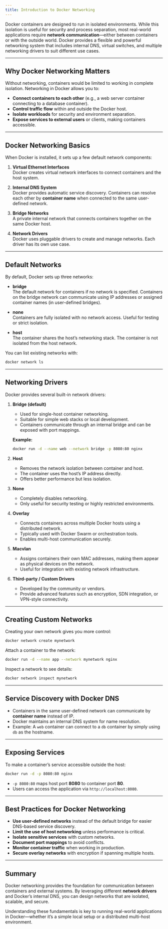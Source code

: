 ```yaml
---
title: Introduction to Docker Networking
---
```


Docker containers are designed to run in isolated environments. While this isolation is useful for security and process separation, most real-world applications require **network communication**—either between containers or with the outside world. Docker provides a flexible and powerful networking system that includes internal DNS, virtual switches, and multiple networking drivers to suit different use cases.

---

## Why Docker Networking Matters

Without networking, containers would be limited to working in complete isolation. Networking in Docker allows you to:

- **Connect containers to each other** (e.g., a web server container connecting to a database container).
- **Control traffic flow** within and outside the Docker host.
- **Isolate workloads** for security and environment separation.
- **Expose services to external users** or clients, making containers accessible.

---

## Docker Networking Basics

When Docker is installed, it sets up a few default network components:

1. **Virtual Ethernet Interfaces**  
   Docker creates virtual network interfaces to connect containers and the host system.

2. **Internal DNS System**  
   Docker provides automatic service discovery. Containers can resolve each other by **container name** when connected to the same user-defined network.

3. **Bridge Networks**  
   A private internal network that connects containers together on the same Docker host.

4. **Network Drivers**  
   Docker uses pluggable drivers to create and manage networks. Each driver has its own use case.

---

## Default Networks

By default, Docker sets up three networks:

- **bridge**  
  The default network for containers if no network is specified. Containers on the bridge network can communicate using IP addresses or assigned container names (in user-defined bridges).

- **none**  
  Containers are fully isolated with no network access. Useful for testing or strict isolation.

- **host**  
  The container shares the host’s networking stack. The container is not isolated from the host network.

You can list existing networks with:

```bash
docker network ls
```

---

## Networking Drivers

Docker provides several built-in network drivers:

1. **Bridge (default)**

   * Used for single-host container networking.
   * Suitable for simple web stacks or local development.
   * Containers communicate through an internal bridge and can be exposed with port mappings.

   **Example:**

   ```bash
   docker run -d --name web --network bridge -p 8080:80 nginx
   ```

2. **Host**

   * Removes the network isolation between container and host.
   * The container uses the host’s IP address directly.
   * Offers better performance but less isolation.

3. **None**

   * Completely disables networking.
   * Only useful for security testing or highly restricted environments.

4. **Overlay**

   * Connects containers across multiple Docker hosts using a distributed network.
   * Typically used with Docker Swarm or orchestration tools.
   * Enables multi-host communication securely.

5. **Macvlan**

   * Assigns containers their own MAC addresses, making them appear as physical devices on the network.
   * Useful for integration with existing network infrastructure.

6. **Third-party / Custom Drivers**

   * Developed by the community or vendors.
   * Provide advanced features such as encryption, SDN integration, or VPN-style connectivity.

---

## Creating Custom Networks

Creating your own network gives you more control:

```bash
docker network create mynetwork
```

Attach a container to the network:

```bash
docker run -d --name app --network mynetwork nginx
```

Inspect a network to see details:

```bash
docker network inspect mynetwork
```

---

## Service Discovery with Docker DNS

* Containers in the same user-defined network can communicate by **container name** instead of IP.
* Docker maintains an internal DNS system for name resolution.
* Example: A `web` container can connect to a `db` container by simply using `db` as the hostname.

---

## Exposing Services

To make a container’s service accessible outside the host:

```bash
docker run -d -p 8080:80 nginx
```

* `-p 8080:80` maps host port **8080** to container port **80**.
* Users can access the application via `http://localhost:8080`.

---

## Best Practices for Docker Networking

* **Use user-defined networks** instead of the default bridge for easier DNS-based service discovery.
* **Limit the use of host networking** unless performance is critical.
* **Isolate sensitive services** with custom networks.
* **Document port mappings** to avoid conflicts.
* **Monitor container traffic** when working in production.
* **Secure overlay networks** with encryption if spanning multiple hosts.

---

## Summary

Docker networking provides the foundation for communication between containers and external systems. By leveraging different **network drivers** and Docker’s internal DNS, you can design networks that are isolated, scalable, and secure.

Understanding these fundamentals is key to running real-world applications in Docker—whether it’s a simple local setup or a distributed multi-host environment.
